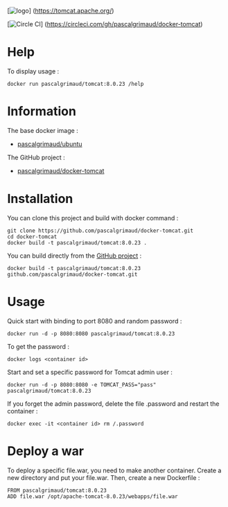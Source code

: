 [![logo](https://raw.githubusercontent.com/pascalgrimaud/docker-tomcat/master/tomcat.png)]
(https://tomcat.apache.org/)

[![Circle CI](https://circleci.com/gh/pascalgrimaud/docker-tomcat.svg?style=shield)]
(https://circleci.com/gh/pascalgrimaud/docker-tomcat)


# Help

To display usage :

```
docker run pascalgrimaud/tomcat:8.0.23 /help
```


# Information

The base docker image :

  * [pascalgrimaud/ubuntu](https://registry.hub.docker.com/u/pascalgrimaud/ubuntu/)

The GitHub project :

  * [pascalgrimaud/docker-tomcat](https://github.com/pascalgrimaud/docker-tomcat/)


# Installation

You can clone this project and build with docker command :

```
git clone https://github.com/pascalgrimaud/docker-tomcat.git
cd docker-tomcat
docker build -t pascalgrimaud/tomcat:8.0.23 .
```

You can build directly from the [GitHub project](https://github.com/pascalgrimaud/docker-tomcat/) :

```
docker build -t pascalgrimaud/tomcat:8.0.23 github.com/pascalgrimaud/docker-tomcat.git
```


# Usage

Quick start with binding to port 8080 and random password :

```
docker run -d -p 8080:8080 pascalgrimaud/tomcat:8.0.23
```

To get the password :

```
docker logs <container id>
```

Start and set a specific password for Tomcat admin user :

```
docker run -d -p 8080:8080 -e TOMCAT_PASS="pass" pascalgrimaud/tomcat:8.0.23
```


If you forget the admin password, delete the file .password and restart the container :

```
docker exec -it <container id> rm /.password
```


# Deploy a war

To deploy a specific file.war, you need to make another container.
Create a new directory and put your file.war.
Then, create a new Dockerfile :

```
FROM pascalgrimaud/tomcat:8.0.23
ADD file.war /opt/apache-tomcat-8.0.23/webapps/file.war
```
